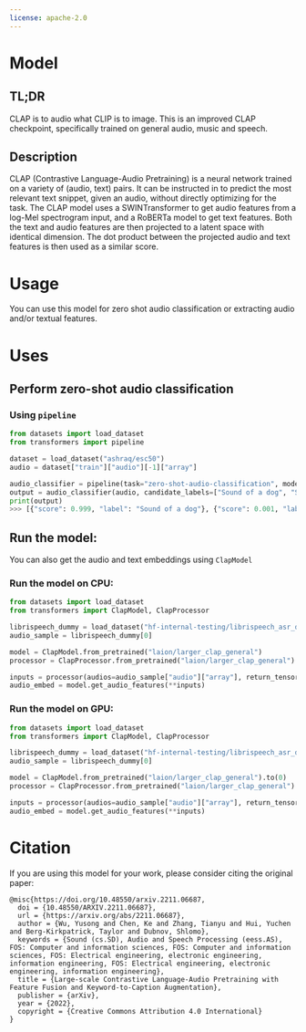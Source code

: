 ```yaml
---
license: apache-2.0
---
```




# Model

## TL;DR

CLAP is to audio what CLIP is to image. This is an improved CLAP checkpoint, specifically trained on general audio, music and speech.

## Description

CLAP (Contrastive Language-Audio Pretraining) is a neural network trained on a variety of (audio, text) pairs. It can be instructed in to predict the most relevant text snippet, given an audio, without directly optimizing for the task. The CLAP model uses a SWINTransformer to get audio features from a log-Mel spectrogram input, and a RoBERTa model to get text features. Both the text and audio features are then projected to a latent space with identical dimension. The dot product between the projected audio and text features is then used as a similar score.


# Usage

You can use this model for zero shot audio classification or extracting audio and/or textual features.

# Uses

## Perform zero-shot audio classification

### Using `pipeline`

```python
from datasets import load_dataset
from transformers import pipeline

dataset = load_dataset("ashraq/esc50")
audio = dataset["train"]["audio"][-1]["array"]

audio_classifier = pipeline(task="zero-shot-audio-classification", model="laion/larger_clap_general")
output = audio_classifier(audio, candidate_labels=["Sound of a dog", "Sound of vaccum cleaner"])
print(output)
>>> [{"score": 0.999, "label": "Sound of a dog"}, {"score": 0.001, "label": "Sound of vaccum cleaner"}]
```

## Run the model:

You can also get the audio and text embeddings using `ClapModel`

### Run the model on CPU:

```python
from datasets import load_dataset
from transformers import ClapModel, ClapProcessor

librispeech_dummy = load_dataset("hf-internal-testing/librispeech_asr_dummy", "clean", split="validation")
audio_sample = librispeech_dummy[0]

model = ClapModel.from_pretrained("laion/larger_clap_general")
processor = ClapProcessor.from_pretrained("laion/larger_clap_general")

inputs = processor(audios=audio_sample["audio"]["array"], return_tensors="pt")
audio_embed = model.get_audio_features(**inputs)
```

### Run the model on GPU:

```python
from datasets import load_dataset
from transformers import ClapModel, ClapProcessor

librispeech_dummy = load_dataset("hf-internal-testing/librispeech_asr_dummy", "clean", split="validation")
audio_sample = librispeech_dummy[0]

model = ClapModel.from_pretrained("laion/larger_clap_general").to(0)
processor = ClapProcessor.from_pretrained("laion/larger_clap_general")

inputs = processor(audios=audio_sample["audio"]["array"], return_tensors="pt").to(0)
audio_embed = model.get_audio_features(**inputs)
```


# Citation

If you are using this model for your work, please consider citing the original paper:
```
@misc{https://doi.org/10.48550/arxiv.2211.06687,
  doi = {10.48550/ARXIV.2211.06687},
  url = {https://arxiv.org/abs/2211.06687},
  author = {Wu, Yusong and Chen, Ke and Zhang, Tianyu and Hui, Yuchen and Berg-Kirkpatrick, Taylor and Dubnov, Shlomo},
  keywords = {Sound (cs.SD), Audio and Speech Processing (eess.AS), FOS: Computer and information sciences, FOS: Computer and information sciences, FOS: Electrical engineering, electronic engineering, information engineering, FOS: Electrical engineering, electronic engineering, information engineering},
  title = {Large-scale Contrastive Language-Audio Pretraining with Feature Fusion and Keyword-to-Caption Augmentation},
  publisher = {arXiv},
  year = {2022},
  copyright = {Creative Commons Attribution 4.0 International}
}
```

